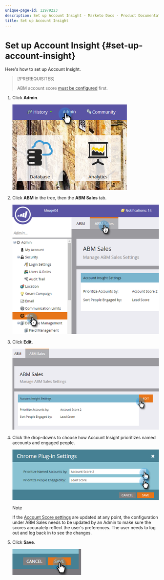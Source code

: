 ```yaml
---
unique-page-id: 12979223
description: Set up Account Insight - Marketo Docs - Product Documentation
title: Set up Account Insight
---
```


# Set up Account Insight {#set-up-account-insight}

Here's how to set up Account Insight.

>[!PREREQUISITES]
>
>ABM account score [must be configured](http://docs.marketo.com/display/DOCS/Account+Score) first.

1. Click **Admin**.

   ![](assets/admin-1.png)

1. Click **ABM** in the tree, then the **ABM Sales** tab.

   ![](assets/two-5.png)

1. Click **Edit**.

   ![](assets/three-4.png)

1. Click the drop-downs to choose how Account Insight prioritizes named accounts and engaged people.

   ![](assets/four-4.png)

   >[!NOTE]
   >
   >If the [Account Score settings](http://docs.marketo.com/display/DOCS/Account+Score) are updated at any point, the configuration under ABM Sales needs to be updated by an Admin to make sure the scores accurately reflect the user's preferences. The user needs to log out and log back in to see the changes.

1. Click **Save**.

   ![](assets/five-4.png)

